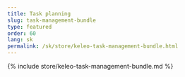 ```yaml
---
title: Task planning
slug: task-management-bundle
type: featured
order: 60
lang: sk
permalink: /sk/store/keleo-task-management-bundle.html
---
```


{% include store/keleo-task-management-bundle.md %}
